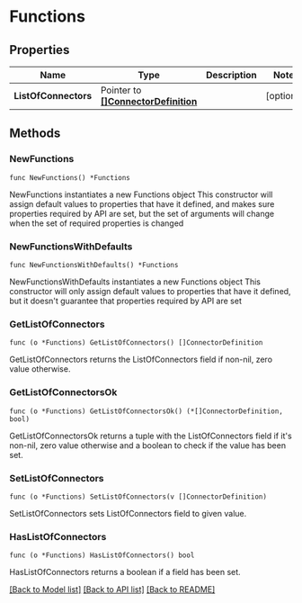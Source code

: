 # Functions

## Properties

Name | Type | Description | Notes
------------ | ------------- | ------------- | -------------
**ListOfConnectors** | Pointer to [**[]ConnectorDefinition**](ConnectorDefinition.md) |  | [optional] 

## Methods

### NewFunctions

`func NewFunctions() *Functions`

NewFunctions instantiates a new Functions object
This constructor will assign default values to properties that have it defined,
and makes sure properties required by API are set, but the set of arguments
will change when the set of required properties is changed

### NewFunctionsWithDefaults

`func NewFunctionsWithDefaults() *Functions`

NewFunctionsWithDefaults instantiates a new Functions object
This constructor will only assign default values to properties that have it defined,
but it doesn't guarantee that properties required by API are set

### GetListOfConnectors

`func (o *Functions) GetListOfConnectors() []ConnectorDefinition`

GetListOfConnectors returns the ListOfConnectors field if non-nil, zero value otherwise.

### GetListOfConnectorsOk

`func (o *Functions) GetListOfConnectorsOk() (*[]ConnectorDefinition, bool)`

GetListOfConnectorsOk returns a tuple with the ListOfConnectors field if it's non-nil, zero value otherwise
and a boolean to check if the value has been set.

### SetListOfConnectors

`func (o *Functions) SetListOfConnectors(v []ConnectorDefinition)`

SetListOfConnectors sets ListOfConnectors field to given value.

### HasListOfConnectors

`func (o *Functions) HasListOfConnectors() bool`

HasListOfConnectors returns a boolean if a field has been set.


[[Back to Model list]](../README.md#documentation-for-models) [[Back to API list]](../README.md#documentation-for-api-endpoints) [[Back to README]](../README.md)


